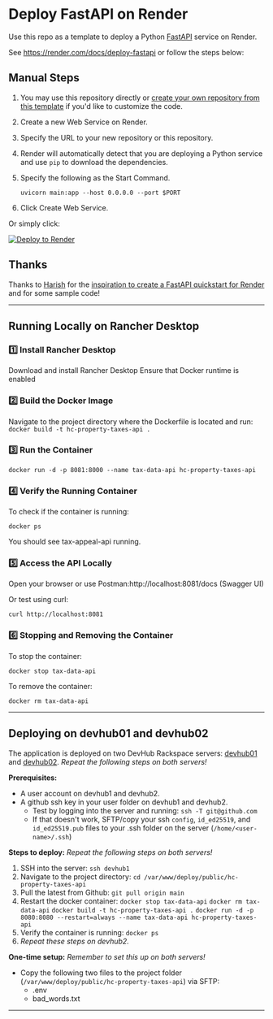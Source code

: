 # Deploy FastAPI on Render

Use this repo as a template to deploy a Python [FastAPI](https://fastapi.tiangolo.com) service on Render.

See https://render.com/docs/deploy-fastapi or follow the steps below:

## Manual Steps

1. You may use this repository directly or [create your own repository from this template](https://github.com/render-examples/fastapi/generate) if you'd like to customize the code.
2. Create a new Web Service on Render.
3. Specify the URL to your new repository or this repository.
4. Render will automatically detect that you are deploying a Python service and use `pip` to download the dependencies.
5. Specify the following as the Start Command.

    ```shell
    uvicorn main:app --host 0.0.0.0 --port $PORT
    ```

6. Click Create Web Service.

Or simply click:

[![Deploy to Render](https://render.com/images/deploy-to-render-button.svg)](https://render.com/deploy?repo=https://github.com/render-examples/fastapi)

## Thanks

Thanks to [Harish](https://harishgarg.com) for the [inspiration to create a FastAPI quickstart for Render](https://twitter.com/harishkgarg/status/1435084018677010434) and for some sample code!


---

## Running Locally on Rancher Desktop

### 1️⃣ Install Rancher Desktop

Download and install Rancher Desktop
Ensure that Docker runtime is enabled

### 2️⃣ Build the Docker Image
Navigate to the project directory where the Dockerfile is located and run:
`docker build -t hc-property-taxes-api .`

### 3️⃣ Run the Container

`docker run -d -p 8081:8000 --name tax-data-api hc-property-taxes-api`

### 4️⃣ Verify the Running Container

To check if the container is running:

`docker ps`

You should see tax-appeal-api running.

### 5️⃣ Access the API Locally

Open your browser or use Postman:http://localhost:8081/docs (Swagger UI)

Or test using curl:

`curl http://localhost:8081`

### 6️⃣ Stopping and Removing the Container

To stop the container:

`docker stop tax-data-api`

To remove the container:

`docker rm tax-data-api`

---

## Deploying on devhub01 and devhub02

The application is deployed on two DevHub Rackspace servers: [devhub01](devhub01.dfw3.hearstnp.com) and [devhub02](devhub02.dfw3.hearstnp.com). _Repeat the following steps on both servers!_

**Prerequisites:**

- A user account on devhub1 and devhub2.
- A github ssh key in your user folder on devhub1 and devhub2.
    - Test by logging into the server and running: `ssh -T git@github.com`
    - If that doesn't work, SFTP/copy your ssh `config`, `id_ed25519`, and `id_ed25519.pub` files to your .ssh folder on the server (`/home/<user-name>/.ssh`)

**Steps to deploy:**
_Repeat the following steps on both servers!_

1. SSH into the server: `ssh devhub1`
2. Navigate to the project directory: `cd /var/www/deploy/public/hc-property-taxes-api`
3. Pull the latest from Github: `git pull origin main`
4. Restart the docker container:
  `docker stop tax-data-api`
  `docker rm tax-data-api`
  `docker build -t hc-property-taxes-api .`
  `docker run -d -p 8080:8080 --restart=always --name tax-data-api hc-property-taxes-api`
5. Verify the container is running: `docker ps`
6. _Repeat these steps on devhub2._


**One-time setup:**
_Remember to set this up on both servers!_

- Copy the following two files to the project folder (`/var/www/deploy/public/hc-property-taxes-api`) via SFTP:
    - .env
    - bad_words.txt

---
